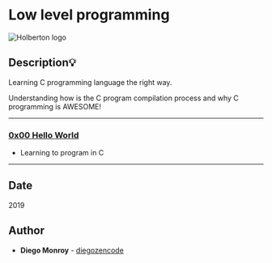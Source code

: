 # Low level programming
![Holberton logo](https://www.holbertonschool.com/holberton-logo.png)
> 
## Description:bulb:
Learning C programming language the right way.

Understanding how is the C program compilation process and why C programming is
AWESOME!

---

### [0x00 Hello World](./0x00-hello_world/)
* Learning to program in C

---

## Date
2019

## Author
* **Diego Monroy** - [diegozencode](https://github.com/diegozencode)
